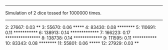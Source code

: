 ***
Simulation of 2 dice tossed for 1000000 times.
***
2:	   27667: 0.03 **
3:	   55670: 0.06 *****
4:	   83430: 0.08 ********
5:	  110691: 0.11 ***********
6:	  138913: 0.14 *************
7:	  166223: 0.17 ****************
8:	  138738: 0.14 *************
9:	  111595: 0.11 ***********
10:	   83343: 0.08 ********
11:	   55801: 0.06 *****
12:	   27929: 0.03 **